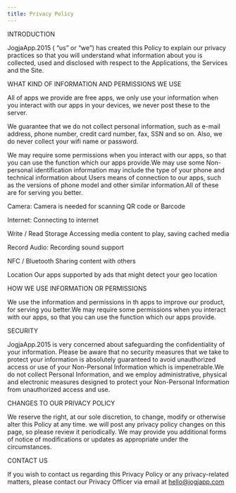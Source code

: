 ```yaml
---
title: Privacy Policy
---
```


INTRODUCTION 

JogjaApp.2015 ( “us” or “we”) has created this Policy to explain our privacy practices so that you will understand what information about you is collected, used and disclosed with respect to the Applications, the Services and the Site.


WHAT KIND OF INFORMATION AND PERMISSIONS WE USE

All of apps we provide are free apps, we only use your information when you interact with our apps in your devices, we never post these to the server. 

We guarantee that we do not collect personal information, such as e-mail address, phone number, credit card number, fax, SSN and so on. Also, we do never collect your wifi name or password. 

We may require some permissions when you interact with our apps,  so that you can use the function which our apps provide.We may use some Non-personal identification information may include the type of your phone and technical information about Users means of connection to our apps, such as the versions of phone model and other similar information.All of these are for serving you better.

Camera:
Camera is needed for scanning QR code or Barcode

Internet:
Connecting to internet

Write / Read Storage
Accessing media content to play, saving cached media

Record Audio:
Recording sound support

NFC / Bluetooth
Sharing content with others 

Location
Our apps supported by ads that might detect your geo location 



HOW WE USE INFORMATION OR PERMISSIONS

We use the information and permissions in th apps to improve our product, for serving you better.We may require some permissions when you interact with our apps,  so that you can use the function which our apps provide. 


SECURITY

JogjaApp.2015 is very concerned about safeguarding the confidentiality of your information. Please be aware that no security measures that we take to protect your information is absolutely guaranteed to avoid unauthorized access or use of your Non-Personal Information which is impenetrable.We do not collect Personal Information, and we employ administrative, physical and electronic measures designed to protect your Non-Personal Information from unauthorized access and use. 


CHANGES TO OUR PRIVACY POLICY

We reserve the right, at our sole discretion, to change, modify or otherwise alter this Policy at any time.  we will post any privacy policy changes on this page, so please review it periodically. We may provide you additional forms of notice of modifications or updates as appropriate under the circumstances.


CONTACT US

If you wish to contact us regarding this Privacy Policy or any privacy-related matters, please contact our Privacy Officer via email at hello@jogjapp.com


